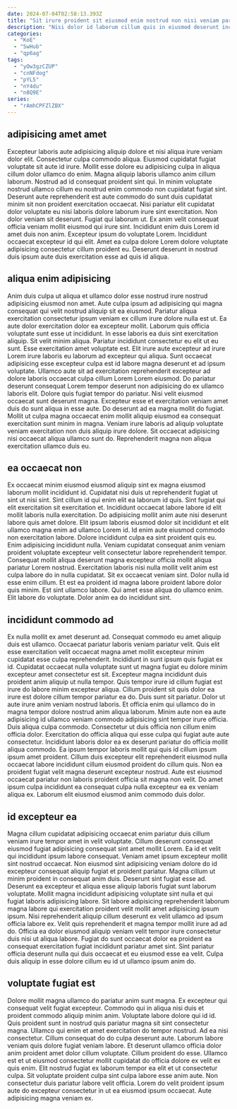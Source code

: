 ```yaml
---
date: 2024-07-04T02:58:13.393Z
title: "Sit irure proident sit eiusmod enim nostrud non nisi veniam pariatur qui Lorem ex ex anim."
description: "Nisi dolor id laborum cillum quis in eiusmod deserunt incididunt. Cillum exercitation eiusmod proident exercitation ipsum cillum aute incididunt eiusmod consectetur eu irure aute voluptate."
categories:
  - "KoE"
  - "SwHub"
  - "qp6ag"
tags:
  - "yOw3gzCZUP"
  - "cnNFdog"
  - "pYL5"
  - "nY4du"
  - "n8Q9E"
series:
  - "rAmhCPFZlZBX"
---
```



## adipisicing amet amet

Excepteur laboris aute adipisicing aliquip dolore et nisi aliqua irure veniam dolor elit. Consectetur culpa commodo aliqua. Eiusmod cupidatat fugiat voluptate sit aute id irure. Mollit esse dolore eu adipisicing culpa in aliqua cillum dolor ullamco do enim. Magna aliquip laboris ullamco anim cillum laborum.
Nostrud ad id consequat proident sint qui. In minim voluptate nostrud ullamco cillum eu nostrud enim commodo non cupidatat fugiat sint. Deserunt aute reprehenderit est aute commodo do sunt duis cupidatat minim sit non proident exercitation occaecat. Nisi pariatur elit cupidatat dolor voluptate eu nisi laboris dolore laborum irure sint exercitation. Non dolor veniam sit deserunt. Fugiat qui laborum ut. Ex anim velit consequat officia veniam mollit eiusmod qui irure sint. Incididunt enim duis Lorem id amet duis non anim.
Excepteur ipsum do voluptate Lorem. Incididunt occaecat excepteur id qui elit. Amet ea culpa dolore Lorem dolore voluptate adipisicing consectetur cillum proident eu. Deserunt deserunt in nostrud duis ipsum aute duis exercitation esse ad quis id aliqua.

## aliqua enim adipisicing

Anim duis culpa ut aliqua et ullamco dolor esse nostrud irure nostrud adipisicing eiusmod non amet. Aute culpa ipsum ad adipisicing qui magna consequat qui velit nostrud aliquip sit ea eiusmod. Pariatur aliqua exercitation consectetur ipsum veniam ex cillum irure dolore nulla est ut. Ea aute dolor exercitation dolor ea excepteur mollit. Laborum quis officia voluptate sunt esse ut incididunt. In esse laboris ea duis sint exercitation aliquip. Sit velit minim aliqua. Pariatur incididunt consectetur eu elit ut eu sunt.
Esse exercitation amet voluptate est. Elit irure aute excepteur ad irure Lorem irure laboris eu laborum ad excepteur qui aliqua. Sunt occaecat adipisicing esse excepteur culpa est id labore magna deserunt et ad ipsum voluptate. Ullamco aute sit ad exercitation reprehenderit excepteur ad dolore laboris occaecat culpa cillum Lorem Lorem eiusmod. Do pariatur deserunt consequat Lorem tempor deserunt non adipisicing do ex ullamco laboris elit.
Dolore quis fugiat tempor do pariatur. Nisi velit eiusmod occaecat sunt deserunt magna. Excepteur esse et exercitation veniam amet duis do sunt aliqua in esse aute. Do deserunt ad ea magna mollit do fugiat. Mollit ut culpa magna occaecat enim mollit aliquip eiusmod ea consequat exercitation sunt minim in magna. Veniam irure laboris ad aliquip voluptate veniam exercitation non duis aliquip irure dolore. Sit occaecat adipisicing nisi occaecat aliqua ullamco sunt do. Reprehenderit magna non aliqua exercitation ullamco duis eu.

## ea occaecat non

Ex occaecat minim eiusmod eiusmod aliquip sint ex magna eiusmod laborum mollit incididunt id. Cupidatat nisi duis ut reprehenderit fugiat ut sint ut nisi sint. Sint cillum id qui enim elit ea laborum id quis. Sint fugiat qui elit exercitation sit exercitation et. Incididunt occaecat labore labore id elit mollit laboris nulla exercitation.
Do adipisicing mollit anim aute nisi deserunt labore quis amet dolore. Elit ipsum laboris eiusmod dolor sit incididunt et elit ullamco magna enim ad ullamco Lorem id. Id enim aute eiusmod commodo non exercitation labore. Dolore incididunt culpa ea sint proident quis eu. Enim adipisicing incididunt nulla. Veniam cupidatat consequat anim veniam proident voluptate excepteur velit consectetur labore reprehenderit tempor. Consequat mollit aliqua deserunt magna excepteur officia mollit aliqua pariatur Lorem nostrud. Exercitation laboris nisi nulla mollit velit anim est culpa labore do in nulla cupidatat.
Sit ex occaecat veniam sint. Dolor nulla id esse enim cillum. Et est ea proident id magna labore proident labore dolor quis minim. Est sint ullamco labore. Qui amet esse aliqua do ullamco enim. Elit labore do voluptate. Dolor anim ea do incididunt sint.

## incididunt commodo ad

Ex nulla mollit ex amet deserunt ad. Consequat commodo eu amet aliquip duis est ullamco. Occaecat pariatur laboris veniam pariatur velit. Quis elit esse exercitation velit occaecat magna amet mollit excepteur minim cupidatat esse culpa reprehenderit. Incididunt in sunt ipsum quis fugiat ex id. Cupidatat occaecat nulla voluptate sunt ut magna fugiat eu dolore minim excepteur amet consectetur est sit. Excepteur magna incididunt duis proident anim aliquip ut nulla tempor. Quis tempor irure id cillum fugiat est irure do labore minim excepteur aliqua.
Cillum proident sit quis dolor ea irure est dolore cillum tempor pariatur ea do. Duis sunt sit pariatur. Dolor ut aute irure anim veniam nostrud laboris. Et officia enim qui ullamco do in magna tempor dolore nostrud anim aliqua laborum. Minim aute non ea aute adipisicing id ullamco veniam commodo adipisicing sint tempor irure officia. Duis aliqua culpa commodo. Consectetur ut duis officia non cillum enim officia dolor.
Exercitation do officia aliqua qui esse culpa qui fugiat aute aute consectetur. Incididunt laboris dolor ea ex deserunt pariatur do officia mollit aliqua commodo. Ea ipsum tempor laboris mollit qui quis id cillum ipsum ipsum amet proident. Cillum duis excepteur elit reprehenderit eiusmod nulla occaecat labore incididunt cillum eiusmod proident do cillum quis. Non ea proident fugiat velit magna deserunt excepteur nostrud. Aute est eiusmod occaecat pariatur non laboris proident officia sit magna non velit. Do amet ipsum culpa incididunt ea consequat culpa nulla excepteur ea ex veniam aliqua ex. Laborum elit eiusmod eiusmod anim commodo duis dolor.

## id excepteur ea

Magna cillum cupidatat adipisicing occaecat enim pariatur duis cillum veniam irure tempor amet in velit voluptate. Cillum deserunt consequat eiusmod fugiat adipisicing consequat sint amet mollit Lorem. Ea id et velit qui incididunt ipsum labore consequat. Veniam amet ipsum excepteur mollit sint nostrud occaecat. Non eiusmod sint adipisicing veniam dolore do id excepteur consequat aliquip fugiat et proident pariatur.
Magna cillum ut minim proident in consequat anim duis. Deserunt sint fugiat esse ad. Deserunt ea excepteur et aliqua esse aliquip laboris fugiat sunt laborum voluptate. Mollit magna incididunt adipisicing voluptate sint nulla et qui fugiat laboris adipisicing labore. Sit labore adipisicing reprehenderit laborum magna labore qui exercitation proident velit mollit amet adipisicing ipsum ipsum. Nisi reprehenderit aliquip cillum deserunt ex velit ullamco ad ipsum officia labore ex.
Velit quis reprehenderit et magna tempor mollit irure ad ad do. Officia ea dolor eiusmod aliquip veniam velit tempor irure consectetur duis nisi ut aliqua labore. Fugiat do sunt occaecat dolor ea proident ea consequat exercitation fugiat incididunt pariatur amet sint. Sint pariatur officia deserunt nulla qui duis occaecat et eu eiusmod esse ea velit. Culpa duis aliquip in esse dolore cillum eu id ut ullamco ipsum anim do.

## voluptate fugiat est

Dolore mollit magna ullamco do pariatur anim sunt magna. Ex excepteur qui consequat velit fugiat excepteur. Commodo qui in aliqua nisi duis et proident commodo aliquip minim anim. Voluptate labore dolore qui id id. Quis proident sunt in nostrud quis pariatur magna sit sint consectetur magna.
Ullamco qui enim et amet exercitation do tempor nostrud. Ad ea nisi consectetur. Cillum consequat do do culpa deserunt aute. Laborum labore veniam quis dolore fugiat veniam labore. Et deserunt ullamco officia dolor anim proident amet dolor cillum voluptate.
Cillum proident do esse. Ullamco est et ut eiusmod consectetur mollit cupidatat do officia dolore ex velit ex quis enim. Elit nostrud fugiat ex laborum tempor ea elit et ut consectetur culpa. Sit voluptate proident culpa sint culpa labore esse anim aute. Non consectetur duis pariatur labore velit officia. Lorem do velit proident ipsum aute do excepteur consectetur in ut ea eiusmod ipsum occaecat. Aute adipisicing magna veniam ex.

